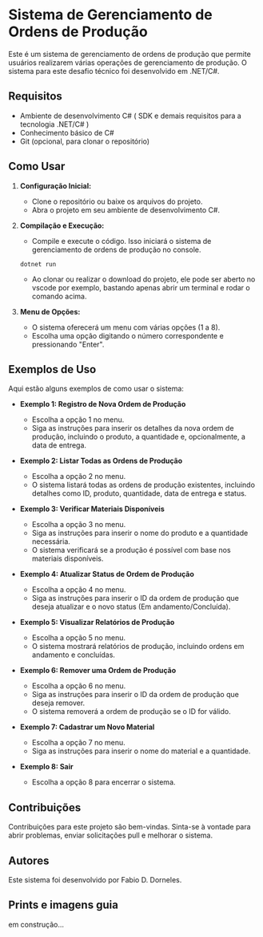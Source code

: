 ﻿# Sistema de Gerenciamento de Ordens de Produção

Este é um sistema de gerenciamento de ordens de produção que permite usuários realizarem várias operações de gerenciamento de produção. O sistema para este desafio técnico foi desenvolvido em .NET/C#.

## Requisitos

- Ambiente de desenvolvimento C# ( SDK e demais requisitos para a tecnologia .NET/C# )
- Conhecimento básico de C#
- Git (opcional, para clonar o repositório)

## Como Usar

1. **Configuração Inicial:**
   - Clone o repositório ou baixe os arquivos do projeto.
   - Abra o projeto em seu ambiente de desenvolvimento C#.

2. **Compilação e Execução:**
   - Compile e execute o código. Isso iniciará o sistema de gerenciamento de ordens de produção no console.
   ```shell
   dotnet run
   ```
   - Ao clonar ou realizar o download do projeto, ele pode ser aberto no vscode por exemplo, bastando apenas abrir um terminal e rodar o comando acima.

3. **Menu de Opções:**
   - O sistema oferecerá um menu com várias opções (1 a 8).
   - Escolha uma opção digitando o número correspondente e pressionando "Enter".

## Exemplos de Uso

Aqui estão alguns exemplos de como usar o sistema:

- **Exemplo 1: Registro de Nova Ordem de Produção**
   - Escolha a opção 1 no menu.
   - Siga as instruções para inserir os detalhes da nova ordem de produção, incluindo o produto, a quantidade e, opcionalmente, a data de entrega.

- **Exemplo 2: Listar Todas as Ordens de Produção**
   - Escolha a opção 2 no menu.
   - O sistema listará todas as ordens de produção existentes, incluindo detalhes como ID, produto, quantidade, data de entrega e status.

- **Exemplo 3: Verificar Materiais Disponíveis**
   - Escolha a opção 3 no menu.
   - Siga as instruções para inserir o nome do produto e a quantidade necessária.
   - O sistema verificará se a produção é possível com base nos materiais disponíveis.

- **Exemplo 4: Atualizar Status de Ordem de Produção**
   - Escolha a opção 4 no menu.
   - Siga as instruções para inserir o ID da ordem de produção que deseja atualizar e o novo status (Em andamento/Concluída).

- **Exemplo 5: Visualizar Relatórios de Produção**
   - Escolha a opção 5 no menu.
   - O sistema mostrará relatórios de produção, incluindo ordens em andamento e concluídas.

- **Exemplo 6: Remover uma Ordem de Produção**
   - Escolha a opção 6 no menu.
   - Siga as instruções para inserir o ID da ordem de produção que deseja remover.
   - O sistema removerá a ordem de produção se o ID for válido.

- **Exemplo 7: Cadastrar um Novo Material**
   - Escolha a opção 7 no menu.
   - Siga as instruções para inserir o nome do material e a quantidade.

- **Exemplo 8: Sair**
   - Escolha a opção 8 para encerrar o sistema.

## Contribuições

Contribuições para este projeto são bem-vindas. Sinta-se à vontade para abrir problemas, enviar solicitações pull e melhorar o sistema.

## Autores

Este sistema foi desenvolvido por Fabio D. Dorneles.

## Prints e imagens guia
em construção...

